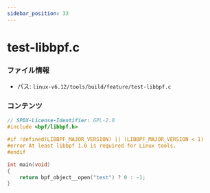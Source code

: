 ```yaml
---
sidebar_position: 33
---
```

# test-libbpf.c

### ファイル情報

- パス: `linux-v6.12/tools/build/feature/test-libbpf.c`

### コンテンツ

```c
// SPDX-License-Identifier: GPL-2.0
#include <bpf/libbpf.h>

#if !defined(LIBBPF_MAJOR_VERSION) || (LIBBPF_MAJOR_VERSION < 1)
#error At least libbpf 1.0 is required for Linux tools.
#endif

int main(void)
{
	return bpf_object__open("test") ? 0 : -1;
}

```
